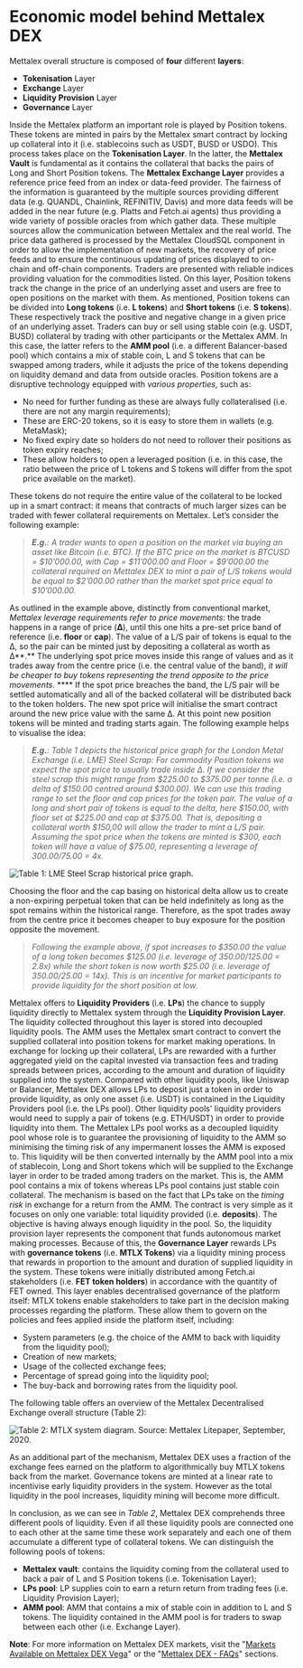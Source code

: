 # Economic model behind Mettalex DEX

Mettalex overall structure is composed of **four** different **layers**:

* **Tokenisation** Layer
* **Exchange** Layer
* **Liquidity Provision** Layer
* **Governance** Layer&#x20;

Inside the Mettalex platform an important role is played by Position tokens. These tokens are minted in pairs by the Mettalex smart contract by locking up collateral into it (i.e. stablecoins such as USDT, BUSD or USDO). This process takes place on the **Tokenisation Layer**. In the latter, the **Mettalex Vault** is fundamental as it contains the collateral that backs the pairs of Long and Short Position tokens. The **Mettalex Exchange Layer** provides a reference price feed from an index or data-feed provider. The fairness of the information is guaranteed by the multiple sources providing different data (e.g. QUANDL, Chainlink, REFINITIV,  Davis) and more data feeds will be added in the near future (e.g. Platts and Fetch.ai agents) thus providing a wide variety of possible oracles from which gather data. These multiple sources allow the communication between Mettalex and the real world. The price data gathered is processed by the Mettalex CloudSQL component in order to allow the implementation of new markets, the recovery of price feeds and to ensure the continuous updating of prices displayed to on-chain and off-chain components. Traders are presented with reliable indices providing valuation for the commodities listed. On this layer, Position tokens track the change in the price of an underlying asset and users are free to open positions on the market with them. As mentioned, Position tokens can be divided into **Long tokens** (i.e. **L tokens**) and **Short tokens** (i.e. **S tokens**). These respectively track the positive and negative change in a given price of an underlying asset. Traders can buy or sell using stable coin (e.g. USDT, BUSD) collateral by trading with other participants or the Mettalex AMM. In this case, the latter refers to the **AMM pool** (i.e. a different Balancer-based pool) which contains a mix of stable coin, L and S tokens that can be swapped among traders, while it adjusts the price of the tokens depending on liquidity demand and data from outside oracles. Position tokens are a disruptive technology equipped with _various properties_, such as:

* No need for further funding as these are always fully collateralised (i.e. there are not any margin requirements);
* These are ERC-20 tokens, so it is easy to store them in wallets (e.g. MetaMask);
* No fixed expiry date so holders do not need to rollover their positions as token expiry reaches;
* These allow holders to open a leveraged position (i.e. in this case, the ratio between the price of L tokens and S tokens will differ from the spot price available on the market).

These tokens do not require the entire value of the collateral to be locked up in a smart contract: it means that contracts of much larger sizes can be traded with fewer collateral requirements on Mettalex. Let’s consider the following example:

> _**E.g.**: A trader wants to open a position on the market via buying an asset like Bitcoin (i.e. BTC). If the BTC price on the market is BTCUSD = $10’000.00, with Cap = $11’000.00 and Floor = $9’000.00 the collateral required on Mettalex DEX to mint a pair of L/S tokens would be equal to $2’000.00 rather than the market spot price equal to $10’000.00._

As outlined in the example above, distinctly from conventional market, _Mettalex leverage requirements refer to price movements_: the trade happens in a range of price (**Δ**), until this one hits a pre-set price band of reference (i.e. **floor** or **cap**). The value of a L/S pair of tokens is equal to the Δ, so the pair can be minted just by depositing a collateral as worth as Δ**.** The underlying spot price moves inside this range of values and as it trades away from the centre price (i.e. the central value of the band), _it will be cheaper to buy tokens representing the trend opposite to the price movements_. **** If the spot price breaches the band, the L/S pair will be settled automatically and all of the backed collateral will be distributed back to the token holders. The new spot price will initialise the smart contract around the new price value with the same Δ. At this point new position tokens will be minted and trading starts again. The following example helps to visualise the idea:

> _**E.g.**: Table 1 depicts the historical price graph for the London Metal Exchange (i.e. LME) Steel Scrap: For commodity Position tokens we expect the spot price to usually trade inside Δ. If we consider the steel scrap this might range from $225.00 to $375.00 per tonne (i.e. a delta of $150.00 centred around $300.00). We can use this trading range to set the floor and cap prices for the token pair. The value of a long and short pair of tokens is equal to the delta, here $150.00, with floor set at $225.00 and cap at $375.00. That is, depositing a collateral worth $150,00 will allow the trader to mint a L/S pair. Assuming the spot price when the tokens are minted is $300, each token will have a value of $75.00, representing a leverage of $300.00/$75.00 = 4x._

![ Table 1: LME Steel Scrap historical price graph.](https://lh3.googleusercontent.com/v279Yho9C53TCYxmNvKDZ2DtTFfk7X1G3lQYQmAGj84H4dSr7BDx6OuvEG6G-L0dXBIh9ROoMY7dQpgVu3jOmb\_ucjYOfh1x098-eWrISE8ocWD0e89TKFVW0JjmXAqlfmSzEmGW)

Choosing the floor and the cap basing on historical delta allow us to create a non-expiring perpetual token that can be held indefinitely as long as the spot remains within the historical range. Therefore, as the spot trades away from the centre price it becomes cheaper to buy exposure for the position opposite the movement.

> _Following the example above, if spot increases to $350.00 the value of a long token becomes $125.00 (i.e. leverage of $350.00/$125.00 = 2.8x) while the short token is now worth $25.00 (i.e. leverage of $350.00/$25.00 = 14x). This is an incentive for market participants to provide liquidity for the short position at low._

Mettalex offers to **Liquidity Providers** (i.e. **LPs**) the chance to supply liquidity directly to Mettalex system through the **Liquidity Provision Layer**. The liquidity collected throughout this layer is stored into decoupled liquidity pools. The AMM uses the Mettalex smart contract to convert the supplied collateral into position tokens for market making operations. In exchange for locking up their collateral, LPs are rewarded with a further aggregated yield on the capital invested via transaction fees and trading spreads between prices, according to the amount and duration of liquidity supplied into the system. Compared with other liquidity pools, like Uniswap or Balancer, Mettalex DEX allows LPs to deposit just a token in order to provide liquidity, as only one asset (i.e. USDT) is contained in the Liquidity Providers pool (i.e. the LPs pool). Other liquidity pools' liquidity providers would need to supply a pair of tokens (e.g. ETH/USDT) in order to provide liquidity into them. The Mettalex LPs pool works as a decoupled liquidity pool whose role is to guarantee the provisioning of liquidity to the AMM so minimising the timing risk of any impermanent losses the AMM is exposed to. This liquidity will be then converted internally by the AMM pool into a mix of stablecoin, Long and Short tokens which will be supplied to the Exchange layer in order to be traded among traders on the market. This is, the AMM pool contains a mix of tokens whereas LPs pool contains just stable coin collateral. The mechanism is based on the fact that LPs take on the _timing risk_ in exchange for a return from the AMM. The contract is very simple as it focuses on only one variable: total liquidity provided (i.e. **deposits**). The objective is having always enough liquidity in the pool. So, the liquidity provision layer represents the component that funds autonomous market making processes. Because of this, the **Governance Layer** rewards LPs with **governance tokens** (i.e. **MTLX Tokens**) via a liquidity mining process that rewards in proportion to the amount and duration of supplied liquidity in the system. These tokens were initially distributed among Fetch.ai stakeholders (i.e. **FET token holders**) in accordance with the quantity of FET owned. This layer enables decentralised governance of the platform itself: MTLX tokens enable stakeholders to take part in the decision making processes regarding the platform. These allow them to govern on the policies and fees applied inside the platform itself, including:

* System parameters (e.g. the choice of the AMM to back with liquidity from the liquidity pool);
* Creation of new markets;  &#x20;
* Usage of the collected exchange fees;
* Percentage of spread going into the liquidity pool;
* The buy-back and borrowing rates from the liquidity pool.

The following table offers an overview of the Mettalex Decentralised Exchange overall structure (Table 2):



![Table 2: MTLX system diagram. Source: Mettalex Litepaper, September, 2020.](https://lh3.googleusercontent.com/bY9agOHMEMc0F1R3D1b2ApjARqT0RcZW3mY\_CFHZJQ45amA9bVRQ4nzB1tYY2feuNJFFUzT4TLYsw9BxU3hOXLNSV53N12qh32xDStkcsjq2DHLyDqjuOH5QJAuPwzErWBX5BHUm)

As an additional part of the mechanism, Mettalex DEX uses a fraction of the exchange fees earned on the platform to algorithmically buy MTLX tokens back from the market. Governance tokens are minted at a linear rate to incentivise early liquidity providers in the system. However as the total liquidity in the pool increases, liquidity mining will become more difficult.

In conclusion, as we can see in _Table 2_, Mettalex DEX comprehends three different pools of liquidity. Even if all these liquidity pools are connected one to each other at the same time these work separately and each one of them accumulate a different type of collateral tokens. We can distinguish the following pools of tokens:

* **Mettalex vault**: contains the liquidity coming from the collateral used to back a pair of L and S Position tokens (i.e. Tokenisation Layer);
* **LPs pool**: LP supplies coin to earn a return return from trading fees (i.e. Liquidity Provision Layer);
* **AMM pool**: AMM that contains a mix of stable coin in addition to  L and S tokens. The liquidity contained in the AMM pool is for traders to swap between each other (i.e. Exchange Layer).

**Note**: For more information on Mettalex DEX markets, visit the "[Markets Available on Mettalex DEX Vega](markets-available-on-mettalex-dex-vega.md)" or the "[Mettalex DEX - FAQs](mettalex-dex-faqs.md)" sections.
